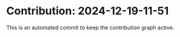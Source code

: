 # Contribution: 2024-12-19-11-51
This is an automated commit to keep the contribution graph active.
